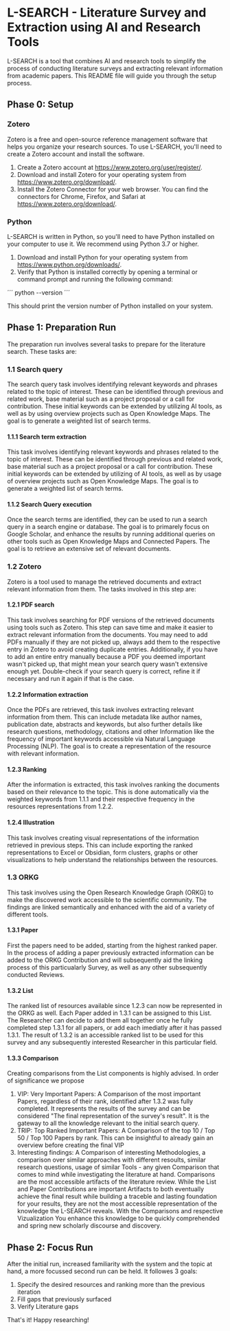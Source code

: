 # L-SEARCH - Literature Survey and Extraction using AI and Research Tools

L-SEARCH is a tool that combines AI and research tools to simplify the process of conducting literature surveys and extracting relevant information from academic papers. This README file will guide you through the setup process.

## Phase 0: Setup

### Zotero

Zotero is a free and open-source reference management software that helps you organize your research sources. To use L-SEARCH, you'll need to create a Zotero account and install the software. 

1. Create a Zotero account at https://www.zotero.org/user/register/.
2. Download and install Zotero for your operating system from https://www.zotero.org/download/.
3. Install the Zotero Connector for your web browser. You can find the connectors for Chrome, Firefox, and Safari at https://www.zotero.org/download/.

### Python

L-SEARCH is written in Python, so you'll need to have Python installed on your computer to use it. We recommend using Python 3.7 or higher.

1. Download and install Python for your operating system from https://www.python.org/downloads/.
2. Verify that Python is installed correctly by opening a terminal or command prompt and running the following command: 

´´´
python --version
´´´

This should print the version number of Python installed on your system.

## Phase 1: Preparation Run
The preparation run involves several tasks to prepare for the literature search. These tasks are:

### 1.1 Search query
The search query task involves identifying relevant keywords and phrases related to the topic of interest. These can be identified through previous and related work, base material such as a project proposal or a call for contribution. These initial keywords can be extended by utilizing AI tools, as well as by using overview projects such as Open Knowledge Maps. The goal is to generate a weighted list of search terms.

#### 1.1.1 Search term extraction
This task involves identifying relevant keywords and phrases related to the topic of interest. These can be identified through previous and related work, base material such as a project proposal or a call for contribution. These initial keywords can be extended by utilizing of AI tools, as well as by usage of overview projects such as Open Knowledge Maps. The goal is to generate a weighted list of search terms.

#### 1.1.2 Search Query execution
Once the search terms are identified, they can be used to run a search query in a search engine or database. The goal is to primarely focus on Google Scholar, and enhance the results by running additional queries on other tools such as Open Knowledge Maps and Connected Papers. The goal is to retrieve an extensive set of relevant documents.

### 1.2 Zotero
Zotero is a tool used to manage the retrieved documents and extract relevant information from them. The tasks involved in this step are:

#### 1.2.1 PDF search
This task involves searching for PDF versions of the retrieved documents using tools such as Zotero. This step can save time and make it easier to extract relevant information from the documents. You may need to add PDFs manually if they are not picked up, always add them to the respective entry in Zotero to avoid creating duplicate entries. Additionally, if you have to add an entire entry manually because a PDF you deemed important wasn't picked up, that might mean your search query wasn't extensive enough yet. Double-check if your search query is correct, refine it if necessary and run it again if that is the case.

#### 1.2.2 Information extraction
Once the PDFs are retrieved, this task involves extracting relevant information from them. This can include metadata like author names, publication date, abstracts and keywords, but also further details like research questions, methodology, citations and other Information like the frequency of important keywords accessible via Natural Language Processing (NLP). The goal is to create a representation of the resource with relevant information.

#### 1.2.3 Ranking
After the information is extracted, this task involves ranking the documents based on their relevance to the topic. This is done automatically via the weighted keywords from 1.1.1 and their respective frequency in the resources representations from 1.2.2. 

#### 1.2.4 Illustration
This task involves creating visual representations of the information retrieved in previous steps. This can include exporting the ranked representations to Excel or Obsidian, form clusters, graphs or other visualizations to help understand the relationships between the resources.

### 1.3 ORKG
This task involves using the Open Research Knowledge Graph (ORKG) to make the discovered work accessible to the scientific community. The findings are linked semantically and enhanced with the aid of a variety of different tools.

#### 1.3.1 Paper
First the papers need to be added, starting from the highest ranked paper. In the process of adding a paper previously extracted information can be added to the ORKG Contribution and will subsequently aid the linking process of this particualarly Survey, as well as any other subsequently conducted Reviews.

#### 1.3.2 List
The ranked list of resources available since 1.2.3 can now be represented in the ORKG as well. Each Paper added in 1.3.1 can be assigned to this List. The Researcher can decide to add them all together once he fully completed step 1.3.1 for all papers, or add each imediatly after it has passed 1.3.1. The result of 1.3.2 is an accessible ranked list to be used for this survey and any subsequently interested Researcher in this particular field. 

#### 1.3.3 Comparison
Creating comparisons from the List components is highly advised. In order of significance we propose 
1. VIP: Very Important Papers:
   A Comparison of the most important Papers, regardless of their rank, identified after 1.3.2 was fully completed. It represents the results of the survey and can be considered "The final representation of the survey's result". It is the gateway to all the knowledge relevant to the initial search query.
2. TRIP: Top Ranked Important Papers:
   A Comparison of the top 10 / Top 50 / Top 100 Papers by rank. This can be insightful to already gain an overview before creating the final VIP
3. Interesting findings:
   A Comparison of interesting Methodologies, a comparison over similar approaches with different resoults, similar research questions, usage of similar Tools - any given Comparison that comes to mind while investigating the literature at hand.
Comparisons are the most accessible artifacts of the literature review. While the List and Paper Contributions are important Artifacts to both eventually achieve the final result while building a traceble and lasting foundation for your results, they are not the most accessible representation of the knowledge the L-SEARCH reveals. With the Comparisons and respective Vizualization You enhance this knowledge to be quickly comprehended and spring new scholarly discourse and discovery.

## Phase 2: Focus Run
After the initial run, increased familiarity with the system and the topic at hand, a more focussed second run can be held.
It followes 3 goals:
1. Specify the desired resources and ranking more than the previous iteration
2. Fill gaps that previously surfaced
3. Verify Literature gaps

That's it! Happy researching!
